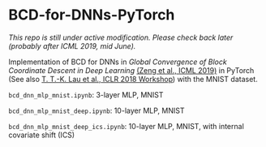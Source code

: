 # BCD-for-DNNs-PyTorch

*This repo is still under active modification. Please check back later (probably after ICML 2019, mid June).*

Implementation of BCD for DNNs in *Global Convergence of Block Coordinate Descent in Deep Learning* [(Zeng et al., ICML 2019)](http://proceedings.mlr.press/v97/zeng19a.html) in PyTorch (See also [T. T.-K. Lau et al., ICLR 2018 Workshop](https://openreview.net/forum?id=HycIjFkPM)) with the MNIST dataset. 

```bcd_dnn_mlp_mnist.ipynb```: 3-layer MLP, MNIST

```bcd_dnn_mlp_mnist_deep.ipynb```: 10-layer MLP, MNIST

```bcd_dnn_mlp_mnist_deep_ics.ipynb```: 10-layer MLP, MNIST, with internal covariate shift (ICS)

